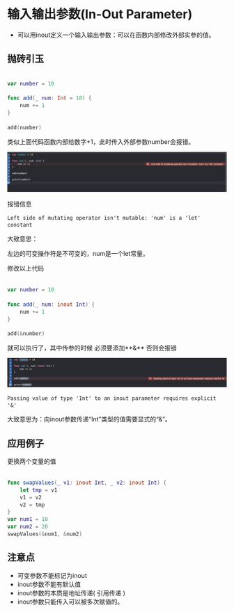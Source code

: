# 输入输出参数(In-Out Parameter)

+ 可以用inout定义一个输入输出参数：可以在函数内部修改外部实参的值。

## 抛砖引玉

``` swift

var number = 10

func add(_ num: Int = 10) {
	num += 1
}

add(number)

```

类似上面代码函数内部给数字+1，此时传入外部参数number会报错。

![avatar](4.jpg)

报错信息

```
Left side of mutating operator isn't mutable: 'num' is a 'let' constant
```

大致意思：

左边的可变操作符是不可变的，num是一个let常量。

修改以上代码

``` swift

var number = 10

func add(_ num: inout Int) {
	num += 1
}

add(&number)

```

就可以执行了，其中传参的时候 必须要添加**&** 否则会报错

![avatar](5.jpg)

``` 
Passing value of type 'Int' to an inout parameter requires explicit '&'
```

大致意思为：向inout参数传递“Int”类型的值需要显式的“&”。

## 应用例子

更换两个变量的值

``` swift

func swapValues(_ v1: inout Int, _ v2: inout Int) {
    let tmp = v1
    v1 = v2
    v2 = tmp
}
var num1 = 10
var num2 = 20
swapValues(&num1, &num2)

```

## 注意点

+ 可变参数不能标记为inout
+ inout参数不能有默认值
+ inout参数的本质是地址传递( 引用传递 )
+ inout参数只能传入可以被多次赋值的。